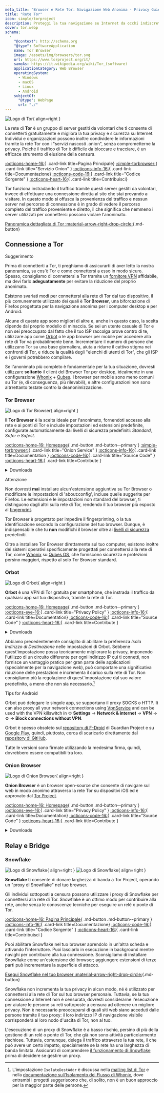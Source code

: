 ```yaml
---
meta_title: "Browser e Rete Tor: Navigazione Web Anonima - Privacy Guides"
title: "Rete Tor"
icon: simple/torproject
description: Proteggi la tua navigazione su Internet da occhi indiscreti, utilizzando la rete Tor, una rete sicura che elude la censura.
cover: tor.webp
schema:
  - 
    "@context": http://schema.org
    "@type": SoftwareApplication
    name: Tor Browser
    image: /assets/img/browsers/tor.svg
    url: https://www.torproject.org/it/
    sameAs: https://it.wikipedia.org/wiki/Tor_(software)
    applicationCategory: Web Browser
    operatingSystem:
      - Windows
      - macOS
      - Linux
      - Android
    subjectOf:
      "@type": WebPage
      url: "./"
---
```


![Logo di Tor](assets/img/self-contained-networks/tor.svg){ align=right }

La rete di **Tor** è un gruppo di server gestiti da volontari che ti consente di connetterti gratuitamente e migliora la tua privacy e sicurezza su Internet. Individui e organizzazioni possono inoltre condividere le informazioni tramite la rete Tor con i "servizi nascosti .onion", senza comprometterne la privacy. Poiché il traffico di Tor è difficile da bloccare e tracciare, è un efficace strumento di elusione della censura.

[:octicons-home-16:](https://www.torproject.org){ .card-link title=Pagina Principale}
[:simple-torbrowser:](http://2gzyxa5ihm7nsggfxnu52rck2vv4rvmdlkiu3zzui5du4xyclen53wid.onion){ .card-link title="Servizio Onion" }
[:octicons-info-16:](https://tb-manual.torproject.org/){ .card-link title=Documentazione}
[:octicons-code-16:](https://gitlab.torproject.org/tpo/core/tor){ .card-link title="Codice Sorgente" }
[:octicons-heart-16:](https://donate.torproject.org/){ .card-link title=Contribuisci}

Tor funziona instradando il traffico tramite questi server gestiti da volontari, invece di effettuare una connessione diretta al sito che stai provando a visitare. In questo modo si offusca la provenienza del traffico e nessun server nel percorso di connessione è in grado di vedere il percorso completo del traffico proveniente e diretto, il che significa che nemmeno i server utilizzati per connettersi possono violare l'anonimato.

[Panoramica dettagliata di Tor :material-arrow-right-drop-circle:](advanced/tor-overview.md ""){.md-button}

## Connessione a Tor

<div class="admonition tip" markdown>
<p class="admonition-title">Suggerimento</p>

Prima di connetterti a Tor, ti preghiamo di assicurarti di aver letto la nostra [panoramica](advanced/tor-overview.md), su cos'è Tor e come connettersi a esso in modo sicuro. Spesso, consigliamo di connettersi a Tor tramite un [fornitore VPN](vpn.md) affidabile, ma devi farlo **adeguatamente** per evitare la riduzione del proprio anonimato.

</div>

Esistono svariati modi per connettersi alla rete di Tor dal tuo dispositivo, il più comunemente utilizzato dei quali è **Tor Browser**, una biforcazione di Firefox progettata per la navigazione anonima per i computer desktop e per Android.

Alcune di queste app sono migliori di altre e, anche in questo caso, la scelta dipende dal proprio modello di minaccia. Se sei un utente casuale di Tor e non sei preoccupato dal fatto che il tuo ISP raccolga prove contro di te, utilizzare app come [Orbot](#orbot) o le app browser per mobile per accedere alla rete di Tor va probabilmente bene. Incrementare il numero di persone che utilizzano Tor su una base giornaliera, aiuta a ridurre il cattivo stigma nei confronti di Tor, e riduce la qualità degli "elenchi di utenti di Tor", che gli ISP e i governi potrebbero compilare.

Se l'anonimato più completo è fondamentale per la tua situazione, dovresti utilizzare **soltanto** il client del Browser Tor per desktop, idealmente in una configurazione [Whonix](desktop.md#whonix) + [Qubes](desktop.md#qubes-os). I browser per mobile sono meno comuni su Tor (e, di conseguenza, più rilevabili), e altre configurazioni non sono altrrettanto testate contro la deanonimizzazione.

### Tor Browser

<div class="admonition recommendation" markdown>

![Logo di Tor Browser](assets/img/browsers/tor.svg){ align=right }

Il **Tor Browser** è la scelta ideale per l'anonimato, fornendoti accesso alla rete e ai ponti di Tor e include impostazioni ed estensioni predefinite, configurate automaticamente dai livelli di sicurezza predefiniti: *Standard*, *Safer* e *Safest*.

[:octicons-home-16: Homepage](https://www.torproject.org){ .md-button .md-button--primary }
[:simple-torbrowser:](http://2gzyxa5ihm7nsggfxnu52rck2vv4rvmdlkiu3zzui5du4xyclen53wid.onion){ .card-link title="Onion Service" }
[:octicons-info-16:](https://tb-manual.torproject.org/){ .card-link title=Documentation }
[:octicons-code-16:](https://gitlab.torproject.org/tpo/applications/tor-browser){ .card-link title="Source Code" }
[:octicons-heart-16:](https://donate.torproject.org/){ .card-link title=Contribute }

<details class="downloads" markdown>
<summary>Downloads</summary>

- [:simple-googleplay: Google Play](https://play.google.com/store/apps/details?id=org.torproject.torbrowser)
- [:simple-android: Android](https://www.torproject.org/download/#android)
- [:simple-windows11: Windows](https://www.torproject.org/download/)
- [:simple-apple: macOS](https://www.torproject.org/download/)
- [:simple-linux: Linux](https://www.torproject.org/download/)

</details>

</div>

<div class="admonition danger" markdown>
<p class="admonition-title">Attenzione</p>

Non dovresti **mai** installare alcun'estensione aggiuntiva su Tor Browser o modificare le impostazioni di 'about:config', incluse quelle suggerite per Firefox. Le estensioni e le impostazioni non standard del browser, ti distinguono dagli altri sulla rete di Tor, rendendo il tuo browser più esposto al [fingerprint](https://support.torproject.org/it/glossary/browser-fingerprinting/).

</div>

Tor Browser è progettato per impedire il fingerprinting, o la tua identificazione secondo la configurazione del tuo browser. Dunque, è indispensabile che tu **non** modifichi il browser oltre ai [livelli di sicurezza](https://tb-manual.torproject.org/security-settings/) predefiniti.

Oltre a installare Tor Browser direttamente sul tuo computer, esistono inoltre dei sistemi operativi specificamente progettati per connettersi alla rete di Tor, come [Whonix](desktop.md#whonix) su [Qubes OS](desktop.md#qubes-os), che forniscono sicurezza e protezioni persino maggiori, rispetto al solo Tor Browser standard.

### Orbot

<div class="admonition recommendation" markdown>

![Logo di Orbot](assets/img/self-contained-networks/orbot.svg){ align=right }

**Orbot** è una VPN di Tor gratuita per smartphone, che instrada il traffico da qualsiasi app sul tuo dispositivo, tramite la rete di Tor.

[:octicons-home-16: Homepage](https://orbot.app/){ .md-button .md-button--primary }
[:octicons-eye-16:](https://orbot.app/privacy-policy){ .card-link title="Privacy Policy" }
[:octicons-info-16:](https://orbot.app/faqs){ .card-link title=Documentation}
[:octicons-code-16:](https://orbot.app/code){ .card-link title="Source Code" }
[:octicons-heart-16:](https://orbot.app/donate){ .card-link title=Contribute }

<details class="downloads" markdown>
<summary>Downloads</summary>

- [:simple-googleplay: Google Play](https://play.google.com/store/apps/details?id=org.torproject.android)
- [:simple-appstore: App Store](https://apps.apple.com/us/app/orbot/id1609461599)
- [:simple-github: GitHub](https://github.com/guardianproject/orbot/releases)

</details>

</div>

Abbiamo precedentemente consiglito di abilitare la preferenza *Isola Indirizzo di Destinazione* nelle impostazioni di Orbot. Sebbene quest'impostazione possa teoricamente migliorare la privacy, imponendo l'utilizzo di un circuito differente per ogni indirizzo IP cui ti connetti, non fornisce un vantaggio pratico per gran parte delle applicazioni (specialmente per la navigazione web), può comportare una significativa riduzione delle prestazioni e incrementa il carico sulla rete di Tor. Non consigliamo più la regolazione di quest'impostazione dal suo valore predefinito, a meno che non sia necessario.[^1]

<div class="admonition tip" markdown>
<p class="admonition-title">Tips for Android</p>

Orbot può delegare le singole app, se supportano il proxy SOCKS o HTTP. It can also proxy all your network connections using [VpnService](https://developer.android.com/reference/android/net/VpnService) and can be used with the VPN killswitch in :gear: **Settings** → **Network & internet** → **VPN** → :gear: → **Block connections without VPN**.

Orbot è spesso obsoleto sul [repository di F-Droid](https://guardianproject.info/fdroid) di Guardian Project e su [Google Play](https://play.google.com/store/apps/details?id=org.torproject.android), quindi, piuttosto, cerca di scaricarlo direttamente dal [repository di GitHub](https://github.com/guardianproject/orbot/releases).

Tutte le versioni sono firmate utilizzando la medesima firma, quindi, dovrebbero essere compatibili tra loro.

</div>

### Onion Browser

<div class="admonition recommendation" markdown>

![Logo di Onion Browser](assets/img/self-contained-networks/onion_browser.svg){ align=right }

**Onion Browser** è un browser open-source che consente di navigare sul web in modo anonimo attraverso la rete Tor su dispositivi iOS ed è approvato dal [Tor Project](https://support.torproject.org/glossary/onion-browser/).

[:octicons-home-16: Homepage](https://onionbrowser.com){ .md-button .md-button--primary }
[:octicons-eye-16:](https://onionbrowser.com/privacy-policy){ .card-link title="Privacy Policy" }
[:octicons-info-16:](https://onionbrowser.com/faqs){ .card-link title=Documentation}
[:octicons-code-16:](https://github.com/OnionBrowser/OnionBrowser){ .card-link title="Source Code" }
[:octicons-heart-16:](https://onionbrowser.com/donate){ .card-link title=Contribute }

<details class="downloads" markdown>
<summary>Downloads</summary>

- [:simple-appstore: App Store](https://apps.apple.com/app/id519296448)

</details>

</div>

## Relay e Bridge

### Snowflake

<div class="admonition recommendation" markdown>

![Logo di Snowflake](assets/img/browsers/snowflake.svg#only-light){ align=right }
![Logo di Snowflake](assets/img/browsers/snowflake-dark.svg#only-dark){ align=right }

**Snowflake** ti consente di donare larghezza di banda a Tor Project, operando un "proxy di Snowflake" nel tuo browser.

Gli individui sottoposti a censura possono utilizzare i proxy di Snowflake per connettersi alla rete di Tor. Snowflake è un ottimo modo per contribuire alla rete, anche senza le conoscenze tecniche per eseguire un relé o ponte di Tor.

[:octicons-home-16: Pagina Principale](https://snowflake.torproject.org/){ .md-button .md-button--primary }
[:octicons-info-16:](https://gitlab.torproject.org/tpo/anti-censorship/pluggable-transports/snowflake/-/wikis/Technical%20Overview){ .card-link title=Documentazione}
[:octicons-code-16:](https://gitlab.torproject.org/tpo/anti-censorship/pluggable-transports/snowflake){ .card-link title="Codice Sorgente" }
[:octicons-heart-16:](https://donate.torproject.org/){ .card-link title=Contribuisci }

</details>

</div>

Puoi abilitare Snowflake nel tuo browser aprendolo in un'altra scheda e attivando l'interruttore. Puoi lasciarlo in esecuzione in background mentre navighi per contribuire alla tua connessione. Sconsigliamo di installare Snowflake come un'estensione del browser; aggiungere estensioni di terze parti può incrementare la superficie di attacco.

[Esegui Snowflake nel tuo browser :material-arrow-right-drop-circle:](https://snowflake.torproject.org/embed.html ""){.md-button}

Snowflake non incrementa la tua privacy in alcun modo, né è utilizzato per connettersi alla rete di Tor sul tuo browser personale. Tuttavia, se la tua connessione a Internet non è censurata, dovresti considerarne l'esecuzione per aiutare le persone su reti sottoposte a censura ad ottenere un migliore privacy. Non è necessario preoccuparsi di quali siti web siano acceduti dalle persone tramite il tuo proxy: il loro indirizzo IP di navigazione visibile corrisponderà al loro nodo d'uscita di Tor, non al tuo.

L'esecuzione di un proxy di Snowflake è a basso rischio, persino di più della gestione di un relé o ponte di Tor, che già non sono attività particolarmente rischiose. Tuttavia, comunque, delega il traffico attraverso la tua rete, il che può avere un certo impatto, specialmente se la rete ha una larghezza di banda limitata. Assicurati di comprendere [il funzionamento di Snowflake](https://gitlab.torproject.org/tpo/anti-censorship/pluggable-transports/snowflake/-/wikis/home) prima di decidere se gestire un proxy.

[^1]: L'impostazione `IsolateDestAddr` è discussa nella [mailing list di Tor](https://lists.torproject.org/pipermail/tor-talk/2012-May/024403.html) e nella [documentazione sull'Isolamento del Flusso di Whonix](https://www.whonix.org/wiki/Stream_Isolation), dove entrambi i progetti suggeriscono che, di solito, non è un buon approccio per la maggior parte delle persone.
